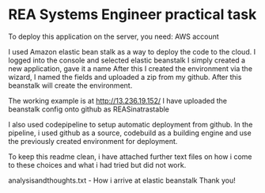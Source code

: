 REA Systems Engineer practical task
===================================

To deploy this application on the server, you need:
AWS account

I used Amazon elastic bean stalk as a way to deploy the code to the cloud.
I logged into the console and selected elastic beanstalk
I simply created a new application, gave it a name
After this I created the environment via the wizard, I named the fields and uploaded a zip from my github.
After this beanstalk will create the environment.

The working example is at http://13.236.19.152/
I have uploaded the beanstalk config onto github as REASinatrastable

I also used codepipeline to setup automatic deployment from github.
In the pipeline, i used github as a source, codebuild as a building engine and use the previously created environment for deployment.

To keep this readme clean, i have attached further text files on how i come to these choices and what i had tried but did not work.

analysisandthoughts.txt - How i arrive at elastic beanstalk
Thank you!
